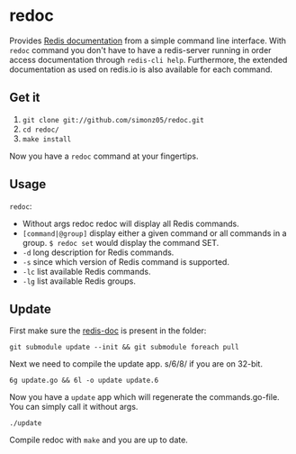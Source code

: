 # redoc

Provides [Redis documentation](http://redis.io/commands) from a simple command
line interface. With `redoc` command you don't have to have a redis-server
running in order access documentation through `redis-cli help`. Furthermore, the
extended documentation as used on redis.io is also available for each command.

## Get it

1. `git clone git://github.com/simonz05/redoc.git`
2. `cd redoc/`
3. `make install`

Now you have a `redoc` command at your fingertips. 

## Usage

`redoc`:

* Without args redoc redoc will display all Redis commands.
* `[command|@group]` display either a given command or all commands in a group.
  `$ redoc set` would display the command SET.
* `-d` long description for Redis commands.
* `-s` since which version of Redis command is supported.
* `-lc` list available Redis commands.
* `-lg` list available Redis groups.

## Update

First make sure the [redis-doc](https://github.com/antirez/redis-doc/) is present in
the folder:

`git submodule update --init && git submodule foreach pull`

Next we need to compile the update app. s/6/8/ if you are on 32-bit.

`6g update.go && 6l -o update update.6`

Now you have a `update` app which will regenerate the commands.go-file. You can
simply call it without args.

`./update`

Compile redoc with `make` and you are up to date.
